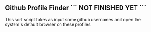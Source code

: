 <H2>Github Profile Finder ``` NOT FINISHED YET ```</H2>
This sort script takes as input some github usernames and open the system's default browser on these profiles
